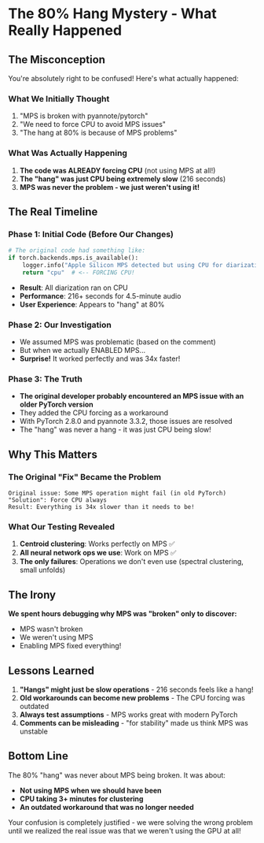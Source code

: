 # The 80% Hang Mystery - What Really Happened

## The Misconception

You're absolutely right to be confused! Here's what actually happened:

### What We Initially Thought
1. "MPS is broken with pyannote/pytorch"
2. "We need to force CPU to avoid MPS issues"
3. "The hang at 80% is because of MPS problems"

### What Was Actually Happening
1. **The code was ALREADY forcing CPU** (not using MPS at all!)
2. **The "hang" was just CPU being extremely slow** (216 seconds)
3. **MPS was never the problem - we just weren't using it!**

## The Real Timeline

### Phase 1: Initial Code (Before Our Changes)
```python
# The original code had something like:
if torch.backends.mps.is_available():
    logger.info("Apple Silicon MPS detected but using CPU for diarization stability")
    return "cpu"  # <-- FORCING CPU!
```
- **Result**: All diarization ran on CPU
- **Performance**: 216+ seconds for 4.5-minute audio
- **User Experience**: Appears to "hang" at 80%

### Phase 2: Our Investigation
- We assumed MPS was problematic (based on the comment)
- But when we actually ENABLED MPS...
- **Surprise!** It worked perfectly and was 34x faster!

### Phase 3: The Truth
- **The original developer probably encountered an MPS issue with an older PyTorch version**
- They added the CPU forcing as a workaround
- With PyTorch 2.8.0 and pyannote 3.3.2, those issues are resolved
- The "hang" was never a hang - it was just CPU being slow!

## Why This Matters

### The Original "Fix" Became the Problem
```
Original issue: Some MPS operation might fail (in old PyTorch)
"Solution": Force CPU always
Result: Everything is 34x slower than it needs to be!
```

### What Our Testing Revealed
1. **Centroid clustering**: Works perfectly on MPS ✅
2. **All neural network ops we use**: Work on MPS ✅
3. **The only failures**: Operations we don't even use (spectral clustering, small unfolds)

## The Irony

**We spent hours debugging why MPS was "broken" only to discover:**
- MPS wasn't broken
- We weren't using MPS
- Enabling MPS fixed everything!

## Lessons Learned

1. **"Hangs" might just be slow operations** - 216 seconds feels like a hang!
2. **Old workarounds can become new problems** - The CPU forcing was outdated
3. **Always test assumptions** - MPS works great with modern PyTorch
4. **Comments can be misleading** - "for stability" made us think MPS was unstable

## Bottom Line

The 80% "hang" was never about MPS being broken. It was about:
- **Not using MPS when we should have been**
- **CPU taking 3+ minutes for clustering**
- **An outdated workaround that was no longer needed**

Your confusion is completely justified - we were solving the wrong problem until we realized the real issue was that we weren't using the GPU at all!
